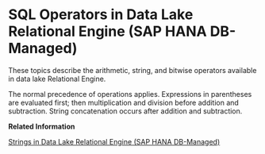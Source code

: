 <!-- loio6928dd1e9460427f8d0e1cd438b842ec -->

# SQL Operators in Data Lake Relational Engine \(SAP HANA DB-Managed\)

These topics describe the arithmetic, string, and bitwise operators available in data lake Relational Engine.



The normal precedence of operations applies. Expressions in parentheses are evaluated first; then multiplication and division before addition and subtraction. String concatenation occurs after addition and subtraction.

**Related Information**  


[Strings in Data Lake Relational Engine \(SAP HANA DB-Managed\)](strings-in-data-lake-relational-engine-sap-hana-db-managed-b5f28c4.md "Strings are either literal strings, or expressions with CHAR or VARCHAR data types.")

